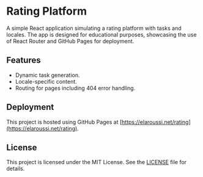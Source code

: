 # Rating Platform

A simple React application simulating a rating platform with tasks and locales. The app is designed for educational purposes, showcasing the use of React Router and GitHub Pages for deployment.

## Features

- Dynamic task generation.
- Locale-specific content.
- Routing for pages including 404 error handling.

## Deployment

This project is hosted using GitHub Pages at [https://elaroussi.net/rating](https://elaroussi.net/rating).

## License

This project is licensed under the MIT License. See the [LICENSE](./LICENSE) file for details.
